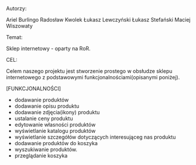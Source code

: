 Autorzy:

Ariel Burlingo
Radosław Kwolek
Łukasz Lewczyński
Łukasz Stefański
Maciej Wiszowaty

Temat:

Sklep internetowy - oparty na RoR.


CEL:

Celem naszego projektu jest stworzenie prostego w obsłudze sklepu internetowego z podstawowymi funkcjonalnościami(opisanymi poniżej).


[FUNKCJONALNOŚCI]

- dodawanie produktów
- dodawanie opisu produktu
- dodawanie zdjęcia(ikony) produktu
- ustalanie ceny produktu
- edytowanie własności produktów
- wyświetlanie katalogu produktów
- wyświetlanie szczegółów dotyczących interesująceg nas produktu
- dodawanie produktów do koszyka
- wyszukiwanie produktów.
- przeglądanie koszyka 
